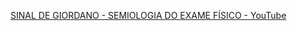 [SINAL DE GIORDANO - SEMIOLOGIA DO EXAME FÍSICO - YouTube](https://www.youtube.com/watch?v=1IYwE3Ak5Ug&themeRefresh=1)
